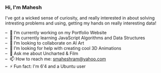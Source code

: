 ### Hi, I'm Mahesh

I've got a wicked sense of curiosity, and really interested in about solving intresting problems and using, getting my hands on really interesting data!

&#8211;&nbsp; 🔭 I’m currently working on my Portfolio Website<br />
&#8211;&nbsp; 🌱 I’m currently learning JavaScript Algorithms and Data Structures<br />
&#8211;&nbsp; 👯 I’m looking to collaborate on AI Art<br />
&#8211;&nbsp; 🤔 I’m looking for help with creating cool 3D Animations<br />
&#8211;&nbsp; 💬 Ask me about Uncharted & Film<br />
&#8211;&nbsp; 📫 How to reach me: smaheshram@yahoo.com<br />
&#8211;&nbsp; ⚡ Fun fact: I'm 6'4 and a Ubuntu user<br />
